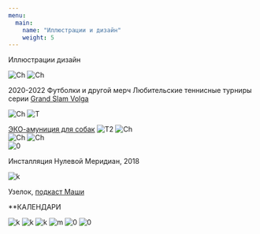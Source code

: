 ```yaml
---
menu:
  main:
    name: "Иллюстрации и дизайн"
    weight: 5
---
```

Иллюстрации дизайн

![Ch](Chebo.png)
![Ch](ch2.png)

2020-2022 Футболки и другой мерч Любительские теннисные турниры серии [Grand Slam Volga](https://www.instagram.com/arutiunianopen/?hl=en)

![Ch](DD.png)
![T](T.png)

[ЭКО-амуниция для собак](https://vk.com/dog_do_it)
![T2](T2.png)
![Ch](14j.png)  
![Ch](S.png)
![Ch](sk.png)  
![0](0.png)

Инсталляция Нулевой Меридиан, 2018

![k](K.png)

Узелок, [подкаст Маши](https://uzelok.mave.digital/)


**КАЛЕНДАРИ

![k](CAL.png)
![k](CR.png)
![k](Calend.png)
![m](M.png)
![0](B.png)
![0](L.png)
